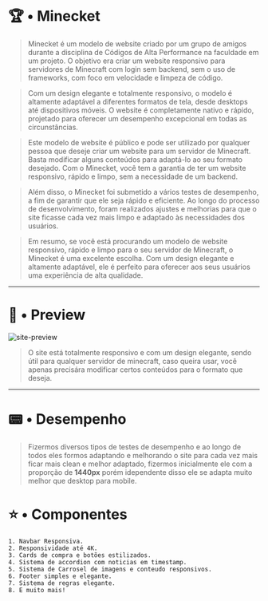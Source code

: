 # 🏆 • Minecket

> Minecket é um modelo de website criado por um grupo de amigos durante a disciplina de Códigos de Alta Performance na faculdade em um projeto. O objetivo era criar um website responsivo para servidores de Minecraft com login sem backend, sem o uso de frameworks, com foco em velocidade e limpeza de código.

> Com um design elegante e totalmente responsivo, o modelo é altamente adaptável a diferentes formatos de tela, desde desktops até dispositivos móveis. O website é completamente nativo e rápido, projetado para oferecer um desempenho excepcional em todas as circunstâncias.

> Este modelo de website é público e pode ser utilizado por qualquer pessoa que deseje criar um website para um servidor de Minecraft. Basta modificar alguns conteúdos para adaptá-lo ao seu formato desejado. Com o Minecket, você tem a garantia de ter um website responsivo, rápido e limpo, sem a necessidade de um backend.

> Além disso, o Minecket foi submetido a vários testes de desempenho, a fim de garantir que ele seja rápido e eficiente. Ao longo do processo de desenvolvimento, foram realizados ajustes e melhorias para que o site ficasse cada vez mais limpo e adaptado às necessidades dos usuários.

> Em resumo, se você está procurando um modelo de website responsivo, rápido e limpo para o seu servidor de Minecraft, o Minecket é uma excelente escolha. Com um design elegante e altamente adaptável, ele é perfeito para oferecer aos seus usuários uma experiência de alta qualidade.

---

# 📜 • Preview

![site-preview](https://user-images.githubusercontent.com/119537238/230700034-a2a6b979-f07a-4396-b7a2-6a7ef54a3faa.PNG)

> O site está totalmente responsivo e com um design elegante, sendo útil para qualquer servidor de minecraft, caso queira usar, você apenas precisára modificar certos conteúdos para o formato que deseja.

---

# 📟 • Desempenho

> Fizermos diversos tipos de testes de desempenho e ao longo de todos eles formos adaptando e melhorando o site para cada vez mais ficar mais clean e melhor adaptado, fizermos inicialmente ele com a proporção de <b>1440px</b> porém idependente disso ele se adapta muito melhor que desktop para mobile.

# ⭐ • Componentes

```
1. Navbar Responsiva.
2. Responsividade até 4K.
3. Cards de compra e botões estilizados.
4. Sistema de accordion com noticias em timestamp.
5. Sistema de Carrosel de imagens e conteudo responsivos.
6. Footer simples e elegante.
7. Sistema de regras elegante.
8. E muito mais!
```
